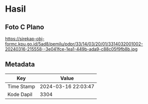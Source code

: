 # Hasil

## Foto C Plano

https://sirekap-obj-formc.kpu.go.id/5ad8/pemilu/pdpr/33/14/03/20/01/3314032001002-20240316-215558--3e041fce-1ea1-449b-ada9-c88c05f9fb8b.jpg


## Metadata

| Key        | Value               |
| ---------- | ------------------- |
| Time Stamp | 2024-03-16 22:03:47 |
| Kode Dapil | 3304                |



